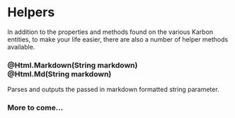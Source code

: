 # Helpers
In addition to the properties and methods found on the various Karbon entities, to make your life easier, there are also a number of helper methods available.

### @Html.Markdown(String markdown) <br />  @Html.Md(String markdown)
Parses and outputs the passed in markdown formatted string parameter.

### More to come...
